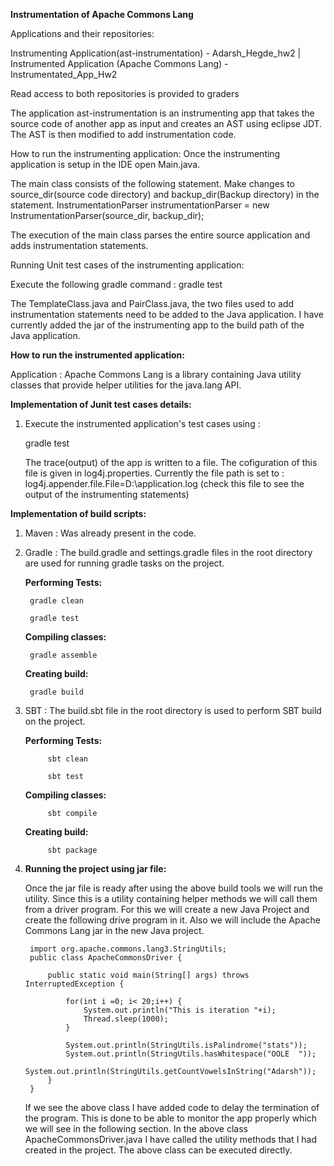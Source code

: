 **Instrumentation of Apache Commons Lang**

Applications and their repositories:

 Instrumenting Application(ast-instrumentation) - Adarsh_Hegde_hw2  |   
 Instrumented Application (Apache Commons Lang) - Instrumentated_App_Hw2

Read access to both repositories is provided to graders

The application ast-instrumentation is an instrumenting app that takes the source code of another app as input and creates an AST using eclipse JDT.
The AST is then modified to add instrumentation code. 

How to run the instrumenting application:
Once the instrumenting application is setup in the IDE open Main.java.

The main class consists of the following statement. Make changes to source_dir(source code directory) and backup_dir(Backup directory) in the statement.
InstrumentationParser instrumentationParser = new InstrumentationParser(source_dir, backup_dir);

The execution of the main class parses the entire source application and adds instrumentation statements.

Running Unit test cases of the instrumenting application:

Execute the following gradle command : 
    gradle test


The TemplateClass.java and PairClass.java, the two files used to add instrumentation statements need to be added to the Java application. 
I have currently added the jar of the instrumenting app to the build path of the Java application.





**How to run the instrumented application:**

Application : Apache Commons Lang is a library containing Java utility classes that provide helper utilities for the java.lang API.

**Implementation of Junit test cases details:**

1. Execute the instrumented application's test cases using :

    gradle test
    
    The trace(output) of the app is written to a file. The cofiguration of this file is given in log4j.properties. Currently the file path is set to :
        log4j.appender.file.File=D:\\application.log (check this file to see the output of the instrumenting statements)
        
        
        
	
	
**Implementation of build scripts:**

1. Maven : Was already present in the code.

2. Gradle : The build.gradle and settings.gradle files in the root directory are used
for running gradle tasks on the project.

   **Performing Tests:**
   
        gradle clean
        
        gradle test
	
   **Compiling classes:**
   
        gradle assemble
    
   **Creating build:**
    
        gradle build
      

3. SBT : The build.sbt file in the root directory is used to perform SBT build on the project.

    **Performing Tests:**
       
            sbt clean
            
            sbt test
    	
    **Compiling classes:**
       
            sbt compile
        
    **Creating build:**
        
            sbt package
        
4. **Running the project using jar file:**

    Once the jar file is ready after using the above build tools we will run the utility.
    Since this is a utility containing helper methods we will call them from a driver program. 
    For this we will create a new Java Project and create the following drive program in it. 
    Also we will include the Apache Commons Lang jar in the new Java project.
    
        import org.apache.commons.lang3.StringUtils;
        public class ApacheCommonsDriver {
        
            public static void main(String[] args) throws InterruptedException {
        
                for(int i =0; i< 20;i++) {
                    System.out.println("This is iteration "+i);
                    Thread.sleep(1000);
                }
        
                System.out.println(StringUtils.isPalindrome("stats"));
                System.out.println(StringUtils.hasWhitespace("OOLE  "));
                System.out.println(StringUtils.getCountVowelsInString("Adarsh"));
            }
        }


    If we see the above class I have added code to delay the termination of the program. 
    This is done to be able to monitor the app properly which we will see in the following section.
    In the above class ApacheCommonsDriver.java I have called the utility methods that I had created in the project.
    The above class can be executed directly.
    

    
            
            
         
     
    
    


